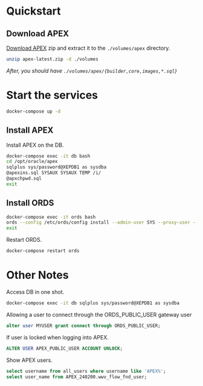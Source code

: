 # Quickstart

## Download APEX

[Download APEX](https://www.oracle.com/tools/downloads/apex-downloads/) zip and extract it to the `./volumes/apex` directory.

```bash
unzip apex-latest.zip -d ./volumes
```
*After, you should have `./volumes/apex/{builder,core,images,*.sql}`*

# Start the services

```bash
docker-compose up -d
```

## Install APEX

Install APEX on the DB.

```bash
docker-compose exec -it db bash
cd /opt/oracle/apex
sqlplus sys/password@XEPDB1 as sysdba
@apexins.sql SYSAUX SYSAUX TEMP /i/
@apxchpwd.sql
exit
```

## Install ORDS

```bash
docker-compose exec -it ords bash
ords --config /etc/ords/config install --admin-user SYS --proxy-user --feature-sdw true --gateway-user APEX_PUBLIC_USER --gateway-mode proxied
exit
```

Restart ORDS.

```bash
docker-compose restart ords
```

# Other Notes

Access DB in one shot.

```bash
docker-compose exec -it db sqlplus sys/password@XEPDB1 as sysdba
```

Allowing a user to connect through the ORDS_PUBLIC_USER gateway user

```sql
alter user MYUSER grant connect through ORDS_PUBLIC_USER;
```

If user is locked when logging into APEX.

```sql
ALTER USER APEX_PUBLIC_USER ACCOUNT UNLOCK;
```

Show APEX users.

```sql
select username from all_users where username like 'APEX%';
select user_name from APEX_240200.wwv_flow_fnd_user;
```